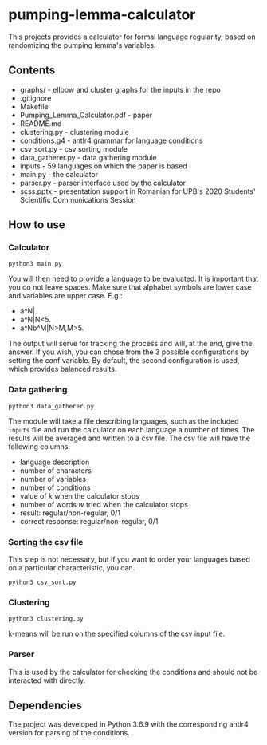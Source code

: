 # pumping-lemma-calculator

This projects provides a calculator for formal language regularity, based on randomizing the pumping lemma's variables.

## Contents
* graphs/ - ellbow and cluster graphs for the inputs in the repo
* .gitignore
* Makefile
* Pumping_Lemma_Calculator.pdf - paper
* README.md
* clustering.py - clustering module
* conditions.g4 - antlr4 grammar for language conditions
* csv_sort.py - csv sorting module
* data_gatherer.py - data gathering module
* inputs - 59 languages on which the paper is based
* main.py - the calculator
* parser.py - parser interface used by the calculator
* scss.pptx - presentation support in Romanian for UPB's 2020 Students' Scientific Communications Session

## How to use
### Calculator
```
python3 main.py
```
You will then need to provide a language to be evaluated.
It is important that you do not leave spaces. Make sure that alphabet symbols are lower case and variables are upper case.
E.g.: 
* a^N|.
* a^N|N<5.
* a\^Nb^M|N>M,M>5.

The output will serve for tracking the process and will, at the end, give the answer.
If you wish, you can chose from the 3 possible configurations by setting the conf variable.
By default, the second configuration is used, which provides balanced results.

### Data gathering
```
python3 data_gatherer.py
```
The module will take a file describing languages, such as the included ```inputs``` file and run the calculator on each language a number of times. The results will be averaged and written to a csv file.
The csv file will have the following columns:
* language description
* number of characters
* number of variables
* number of conditions
* value of *k* when the calculator stops
* number of words *w* tried when the calculator stops
* result: regular/non-regular, 0/1
* correct response: regular/non-regular, 0/1

### Sorting the csv file
This step is not necessary, but if you want to order your languages based on a particular characteristic, you can.
```
python3 csv_sort.py
```


### Clustering
```
python3 clustering.py
```
k-means will be run on the specified columns of the csv input file.


### Parser
This is used by the calculator for checking the conditions and should not be interacted with directly.


## Dependencies
The project was developed in Python 3.6.9 with the corresponding antlr4 version for parsing of the conditions.


